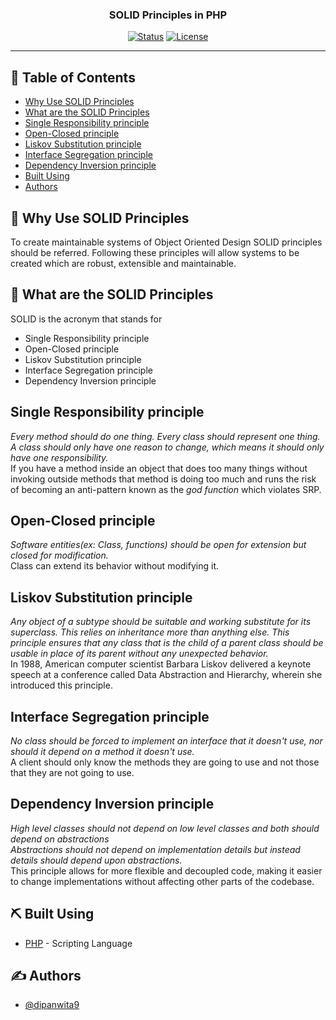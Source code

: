 <h3 align="center">SOLID Principles in PHP</h3>

<div align="center">

[![Status](https://img.shields.io/badge/status-active-success.svg)]()
[![License](https://img.shields.io/badge/license-MIT-blue.svg)](/LICENSE)

</div>

---


## 📝 Table of Contents

- [Why Use SOLID Principles](#whySOLID)
- [What are the SOLID Principles](#whatSOLID)
- [Single Responsibility principle](#srp)
- [Open-Closed principle](#ocp)
- [Liskov Substitution principle](#lsp)
- [Interface Segregation principle](#isp)
- [Dependency Inversion principle](#dip)
- [Built Using](#built_using)
- [Authors](#authors)


## 🧐 Why Use SOLID Principles <a name = "whySOLID"></a>

To create maintainable systems of Object Oriented Design SOLID principles should be referred. Following these principles will allow systems to be created which are robust, extensible and maintainable.

## 🏁 What are the SOLID Principles <a name = "whatSOLID"></a>

SOLID is the acronym that stands for 
- Single Responsibility principle
- Open-Closed principle
- Liskov Substitution principle
- Interface Segregation principle
- Dependency Inversion principle


## Single Responsibility principle <a name = "srp"></a>

*Every method should do one thing. Every class should represent one thing.</br>
A class should only have one reason to change, which means it should only have one responsibility.*</br>
If you have a method inside an object that does too many things without invoking outside methods that method is doing too much and runs the risk of becoming an anti-pattern known as the *god function* which violates SRP.

## Open-Closed principle <a name="ocp"></a>

*Software entities(ex: Class, functions) should be open for extension but closed for modification.*</br>
Class can extend its behavior without modifying it. 

## Liskov Substitution principle <a name="lsp"></a>

*Any object of a subtype should be suitable and working substitute for its superclass. This relies on inheritance more than anything else. This principle ensures that any class that is the child of a parent class should be usable in place of its parent without any unexpected behavior.* </br>
In 1988, American computer scientist Barbara Liskov delivered a keynote speech at a conference called Data Abstraction and Hierarchy, wherein she introduced this principle.


## Interface Segregation principle <a name="isp"></a>

*No class should be forced to implement an interface that it doesn't use, nor should it depend on a method it doesn't use.*</br>
A client should only know the methods they are going to use and not those that they are not going to use.

## Dependency Inversion principle <a name="dip"></a>

*High level classes should not depend on low level classes and both should depend on abstractions</br>
Abstractions should not depend on implementation details but instead details should depend upon abstractions.*<br>
This principle allows for more flexible and decoupled code, making it easier to change implementations without affecting other parts of the codebase.

## ⛏️ Built Using <a name = "built_using"></a>

- [PHP](https://www.php.net/) - Scripting Language


## ✍️ Authors <a name = "authors"></a>

- [@dipanwita9](https://github.com/dipanwita9) 


